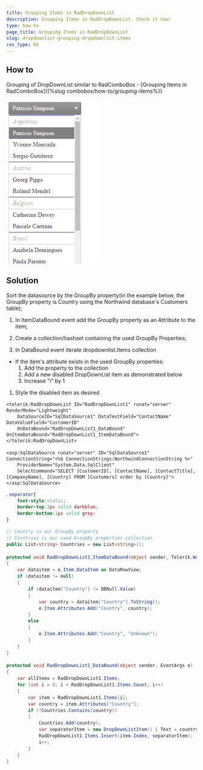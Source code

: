 ```yaml
---
title: Grouping Items in RadDropDownList
description: Grouping Items in RadDropDownList. Check it now!
type: how-to
page_title: Grouping Items in RadDropDownList
slug: dropdownlist-grouping-dropdownlist-items
res_type: kb
---
```



## How to 

Grouping of DropDownList similar to RadComboBox - [Grouping Items in RadComboBox]({%slug combobox/how-to/grouping-items%})  

![RadDropDownList grouped items](images/dropdownlist-grouping-dropdownlist-items.png) 

## Solution

Sort the datasource by the GroupBy property(in the example below, the GroupBy property is Country using the Northwind database's Customers table);

1. In ItemDataBound event add the GroupBy property as an Attribute to the item;

1. Create a collection/hashset containing the used GroupBy Properties;

1. In DataBound event iterate dropdownlist.Items collection   
 - If the item's attribute exists in the used GroupBy properties:
     1. Add the property to the collection
     1. Add a new disabled DropDownList item as demonstrated below
     1. Increase "i" by 1

1. Style the disabled item as desired

````ASPX
<telerik:RadDropDownList ID="RadDropDownList1" runat="server" RenderMode="Lightweight"
    DataSourceID="SqlDataSource1" DataTextField="ContactName" DataValueField="CustomerID"
    OnDataBound="RadDropDownList1_DataBound" OnItemDataBound="RadDropDownList1_ItemDataBound">
</telerik:RadDropDownList>
 
<asp:SqlDataSource runat="server" ID="SqlDataSource1" ConnectionString="<%$ ConnectionStrings:NorthwindConnectionString %>"
    ProviderName="System.Data.SqlClient"
    SelectCommand="SELECT [CustomerID], [ContactName], [ContactTitle], [CompanyName], [Country] FROM [Customers] order by [Country]"></asp:SqlDataSource>
````

````CSS
.separator{
    font-style:italic;
    border-top:2px solid darkblue;
    border-bottom:1px solid grey;
}
````

````C#
// Country is our GroupBy property
// Countries is our used GroupBy properties collection
public List<string> Countries = new List<string>();
 
protected void RadDropDownList1_ItemDataBound(object sender, Telerik.Web.UI.DropDownListItemEventArgs e)
{
    var dataitem = e.Item.DataItem as DataRowView;
    if (dataitem != null)
    {
        if (dataitem["Country"] != DBNull.Value)
        {
            var country = dataitem["Country"].ToString();
            e.Item.Attributes.Add("Country", country);
        }
        else
        {
            e.Item.Attributes.Add("Country", "Unknown");
        }
    }
}
 
protected void RadDropDownList1_DataBound(object sender, EventArgs e)
{
    var allItems = RadDropDownList1.Items;
    for (int i = 0; i < RadDropDownList1.Items.Count; i++)
    {
        var item = RadDropDownList1.Items[i];
        var country = item.Attributes["Country"];
        if (!Countries.Contains(country))
        {
            Countries.Add(country);
            var separatorItem = new DropDownListItem() { Text = country, CssClass = "separator", Enabled = false };
            RadDropDownList1.Items.Insert(item.Index, separatorItem);
            i++;
        }
    }
}
````


 